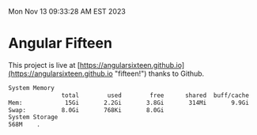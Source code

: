 Mon Nov 13 09:33:28 AM EST 2023

# Angular Fifteen


This project is live at [https://angularsixteen.github.io](https://angularsixteen.github.io "fifteen!") thanks to Github.

```bash
System Memory
               total        used        free      shared  buff/cache   available
Mem:            15Gi       2.2Gi       3.8Gi       314Mi       9.9Gi        13Gi
Swap:          8.0Gi       768Ki       8.0Gi
System Storage
568M	.
```
